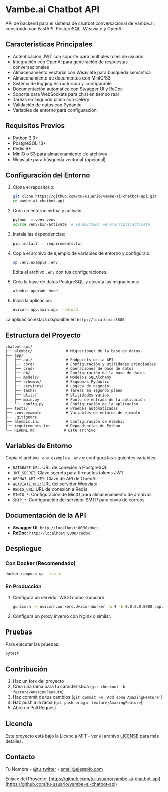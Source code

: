 # Vambe.ai Chatbot API

API de backend para el sistema de chatbot conversacional de Vambe.ai, construido con FastAPI, PostgreSQL, Weaviate y OpenAI.

## Características Principales

- Autenticación JWT con soporte para múltiples roles de usuario
- Integración con OpenAI para generación de respuestas conversacionales
- Almacenamiento vectorial con Weaviate para búsqueda semántica
- Almacenamiento de documentos con MinIO/S3
- Sistema de logging estructurado y configurable
- Documentación automática con Swagger UI y ReDoc
- Soporte para WebSockets para chat en tiempo real
- Tareas en segundo plano con Celery
- Validación de datos con Pydantic
- Variables de entorno para configuración

## Requisitos Previos

- Python 3.9+
- PostgreSQL 13+
- Redis 6+
- MinIO o S3 para almacenamiento de archivos
- Weaviate para búsqueda vectorial (opcional)

## Configuración del Entorno

1. Clona el repositorio:
   ```bash
   git clone https://github.com/tu-usuario/vambe-ai-chatbot-api.git
   cd vambe-ai-chatbot-api
   ```

2. Crea un entorno virtual y actívalo:
   ```bash
   python -m venv venv
   source venv/bin/activate  # En Windows: venv\Scripts\activate
   ```

3. Instala las dependencias:
   ```bash
   pip install -r requirements.txt
   ```

4. Copia el archivo de ejemplo de variables de entorno y configúralo:
   ```bash
   cp .env.example .env
   ```
   Edita el archivo `.env` con tus configuraciones.

5. Crea la base de datos PostgreSQL y ejecuta las migraciones:
   ```bash
   alembic upgrade head
   ```

6. Inicia la aplicación:
   ```bash
   uvicorn app.main:app --reload
   ```

La aplicación estará disponible en `http://localhost:8000`

## Estructura del Proyecto

```
chatbot-api/
├── alembic/               # Migraciones de la base de datos
├── app/
│   ├── api/               # Endpoints de la API
│   ├── core/              # Configuración y utilidades principales
│   ├── crud/              # Operaciones de base de datos
│   ├── db/                # Configuración de la base de datos
│   ├── models/            # Modelos SQLAlchemy
│   ├── schemas/           # Esquemas Pydantic
│   ├── services/          # Lógica de negocio
│   ├── tasks/             # Tareas en segundo plano
│   ├── utils/             # Utilidades varias
│   ├── main.py            # Punto de entrada de la aplicación
│   └── config.py          # Configuración de la aplicación
├── tests/                 # Pruebas automatizadas
├── .env.example           # Variables de entorno de ejemplo
├── .gitignore
├── alembic.ini            # Configuración de Alembic
├── requirements.txt       # Dependencias de Python
└── README.md             # Este archivo
```

## Variables de Entorno

Copia el archivo `.env.example` a `.env` y configura las siguientes variables:

- `DATABASE_URL`: URL de conexión a PostgreSQL
- `JWT_SECRET`: Clave secreta para firmar los tokens JWT
- `OPENAI_API_KEY`: Clave de API de OpenAI
- `WEAVIATE_URL`: URL del servidor Weaviate
- `REDIS_URL`: URL de conexión a Redis
- `MINIO_*`: Configuración de MinIO para almacenamiento de archivos
- `SMTP_*`: Configuración del servidor SMTP para envío de correos

## Documentación de la API

- **Swagger UI**: `http://localhost:8000/docs`
- **ReDoc**: `http://localhost:8000/redoc`

## Despliegue

### Con Docker (Recomendado)

```bash
docker-compose up --build
```

### En Producción

1. Configura un servidor WSGI como Gunicorn:
   ```bash
   gunicorn -k uvicorn.workers.UvicornWorker -w 4 -b 0.0.0.0:8000 app.main:app
   ```

2. Configura un proxy inverso con Nginx o similar.

## Pruebas

Para ejecutar las pruebas:

```bash
pytest
```

## Contribución

1. Haz un fork del proyecto
2. Crea una rama para tu característica (`git checkout -b feature/AmazingFeature`)
3. Haz commit de tus cambios (`git commit -m 'Add some AmazingFeature'`)
4. Haz push a la rama (`git push origin feature/AmazingFeature`)
5. Abre un Pull Request

## Licencia

Este proyecto está bajo la Licencia MIT - ver el archivo [LICENSE](LICENSE) para más detalles.

## Contacto

Tu Nombre - [@tu_twitter](https://twitter.com/tu_twitter) - email@ejemplo.com

Enlace del Proyecto: [https://github.com/tu-usuario/vambe-ai-chatbot-api](https://github.com/tu-usuario/vambe-ai-chatbot-api)

